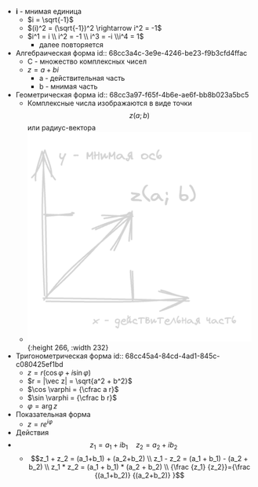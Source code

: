 - **i** - мнимая единица
	- $i = \sqrt{-1}$
	- $(i)^2 = (\sqrt{-1})^2 \rightarrow i^2 = -1$
	- $i^1 = i \\ i^2 = -1 \\ i^3 = -i \\i^4 = 1$
		- далее повторяется
- Алгебраическая форма
  id:: 68cc3a4c-3e9e-4246-be23-f9b3cfd4ffac
	- C - множество комплексных чисел
	- $z = a + bi$
		- a - действительная часть
		- b - мнимая часть
- Геометрическая форма
  id:: 68cc3a97-f65f-4b6e-ae6f-bb8b023a5bc5
	- Комплексные числа изображаются в виде точки $$z(a;b)$$ или радиус-вектора
	- ![image.png](../assets/image_1758215973079_0.png){:height 266, :width 232}
- Тригонометрическая форма
  id:: 68cc45a4-84cd-4ad1-845c-c080425ef1bd
	- $z = r (\cos \varphi + i \sin \varphi)$
	- $r = |\vec z| = \sqrt{a^2 + b^2}$
	- $\cos \varphi = {\cfrac a r}$
	- $\sin \varphi = {\cfrac b r}$
	- $\varphi = \arg z$
- Показательная форма
	- $z = r e^{i \varphi}$
- Действия
- $$z_1 = a_1+ ib_1 \quad z_2= a_2+ ib_2$$
	- $$z_1 + z_2 = (a_1+b_1) + (a_2+b_2) \\ z_1 - z_2 = (a_1 + b_1) - (a_2 + b_2) 
	  \\ z_1 * z_2 = (a_1 + b_1) * (a_2 + b_2) \\ {\frac {z_1} {z_2}}={\frac {(a_1+b_2)} {(a_2+b_2)} }$$